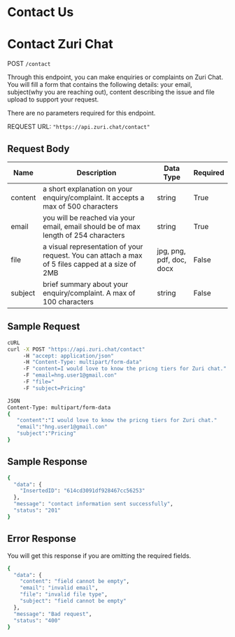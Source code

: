 # Contact Us




# Contact Zuri Chat
POST `/contact`

Through this endpoint, you can make enquiries or complaints on Zuri Chat. You will fill a form that contains the following details: your email, subject(why you are reaching out), content describing the issue and file upload to support your request.

There are no parameters required for this endpoint.

REQUEST URL: `"https://api.zuri.chat/contact"`

## Request Body
Name| Description | Data Type |  Required 
---------|----------|--------- | ------- 
content | a short explanation on your enquiry/complaint. It accepts a max of 500 characters | string | True
email | you will be reached via your email, email should be of max length of 254 characters | string| True 
file | a visual representation of your request.  You can attach a max of 5 files capped at a size of 2MB | jpg, png, pdf, doc, docx  | False |
subject| brief summary about your enquiry/complaint. A max of 100 characters | string | False

## Sample Request
```sh
cURL
curl -X POST "https://api.zuri.chat/contact" 
     -H "accept: application/json" 
     -H "Content-Type: multipart/form-data" 
     -F "content=I would love to know the pricng tiers for Zuri chat." 
     -F "email=hng.user1@gmail.con" 
     -F "file=" 
     -F "subject=Pricing"
```

```sh
JSON
Content-Type: multipart/form-data
{
   "content":"I would love to know the pricng tiers for Zuri chat." 
   "email":"hng.user1@gmail.con"  
   "subject":"Pricing" 
}
```

## Sample Response
```sh
{
  "data": {
    "InsertedID": "614cd3091df928467cc56253"
  },
  "message": "contact information sent successfully",
  "status": "201"
}
```

## Error Response
You will get this response if you are omitting the required fields.
```sh
{
  "data": {
    "content": "field cannot be empty",
    "email": "invalid email",
    "file": "invalid file type",
    "subject": "field cannot be empty"
  },
  "message": "Bad request",
  "status": "400"
}
```


